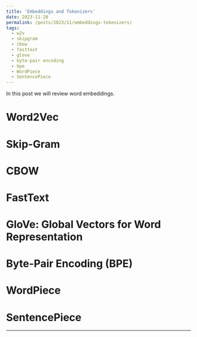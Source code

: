 ```yaml
---
title: 'Embeddings and Tokenizers'
date: 2023-11-20
permalink: /posts/2023/11/embeddings-tokenizers/
tags:
  - w2v
  - skipgram
  - cbow
  - fasttext
  - glove
  - byte-pair encoding
  - bpe
  - WordPiece
  - SentencePiece
---
```


In this post we will review word embeddings.

Word2Vec
======

Skip-Gram
======

CBOW
======

FastText
======

GloVe: Global Vectors for Word Representation
======

Byte-Pair Encoding (BPE)
======

WordPiece
======

SentencePiece
======
------

